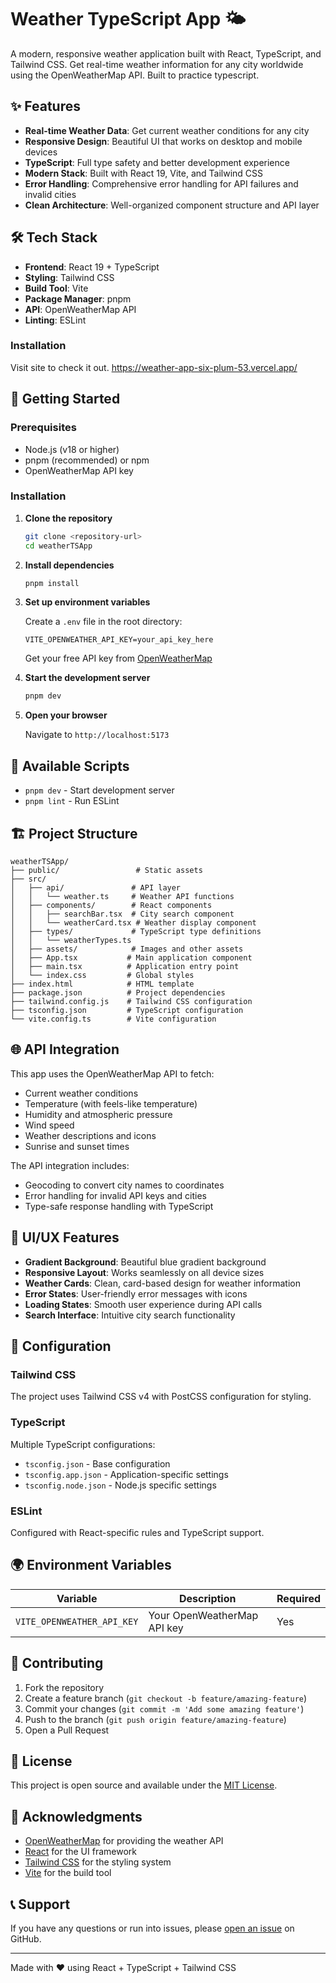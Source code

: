 # Weather TypeScript App 🌤️

A modern, responsive weather application built with React, TypeScript, and Tailwind CSS. Get real-time weather information for any city worldwide using the OpenWeatherMap API. Built to practice typescript.

## ✨ Features

- **Real-time Weather Data**: Get current weather conditions for any city
- **Responsive Design**: Beautiful UI that works on desktop and mobile devices
- **TypeScript**: Full type safety and better development experience
- **Modern Stack**: Built with React 19, Vite, and Tailwind CSS
- **Error Handling**: Comprehensive error handling for API failures and invalid cities
- **Clean Architecture**: Well-organized component structure and API layer

## 🛠️ Tech Stack

- **Frontend**: React 19 + TypeScript
- **Styling**: Tailwind CSS
- **Build Tool**: Vite
- **Package Manager**: pnpm
- **API**: OpenWeatherMap API
- **Linting**: ESLint

### Installation
Visit site to check it out.
https://weather-app-six-plum-53.vercel.app/

## 🚀 Getting Started

### Prerequisites

- Node.js (v18 or higher)
- pnpm (recommended) or npm
- OpenWeatherMap API key

### Installation

1. **Clone the repository**
   ```bash
   git clone <repository-url>
   cd weatherTSApp
   ```

2. **Install dependencies**
   ```bash
   pnpm install
   ```

3. **Set up environment variables**

   Create a `.env` file in the root directory:
   ```env
   VITE_OPENWEATHER_API_KEY=your_api_key_here
   ```

   Get your free API key from [OpenWeatherMap](https://openweathermap.org/api)

4. **Start the development server**
   ```bash
   pnpm dev
   ```

5. **Open your browser**

   Navigate to `http://localhost:5173`

## 📝 Available Scripts

- `pnpm dev` - Start development server
- `pnpm lint` - Run ESLint

## 🏗️ Project Structure

```
weatherTSApp/
├── public/                 # Static assets
├── src/
│   ├── api/               # API layer
│   │   └── weather.ts     # Weather API functions
│   ├── components/        # React components
│   │   ├── searchBar.tsx  # City search component
│   │   └── weatherCard.tsx # Weather display component
│   ├── types/             # TypeScript type definitions
│   │   └── weatherTypes.ts
│   ├── assets/            # Images and other assets
│   ├── App.tsx           # Main application component
│   ├── main.tsx          # Application entry point
│   └── index.css         # Global styles
├── index.html            # HTML template
├── package.json          # Project dependencies
├── tailwind.config.js    # Tailwind CSS configuration
├── tsconfig.json         # TypeScript configuration
└── vite.config.ts        # Vite configuration
```

## 🌐 API Integration

This app uses the OpenWeatherMap API to fetch:

- Current weather conditions
- Temperature (with feels-like temperature)
- Humidity and atmospheric pressure
- Wind speed
- Weather descriptions and icons
- Sunrise and sunset times

The API integration includes:
- Geocoding to convert city names to coordinates
- Error handling for invalid API keys and cities
- Type-safe response handling with TypeScript

## 🎨 UI/UX Features

- **Gradient Background**: Beautiful blue gradient background
- **Responsive Layout**: Works seamlessly on all device sizes
- **Weather Cards**: Clean, card-based design for weather information
- **Error States**: User-friendly error messages with icons
- **Loading States**: Smooth user experience during API calls
- **Search Interface**: Intuitive city search functionality

## 🔧 Configuration

### Tailwind CSS
The project uses Tailwind CSS v4 with PostCSS configuration for styling.

### TypeScript
Multiple TypeScript configurations:
- `tsconfig.json` - Base configuration
- `tsconfig.app.json` - Application-specific settings
- `tsconfig.node.json` - Node.js specific settings

### ESLint
Configured with React-specific rules and TypeScript support.

## 🌍 Environment Variables

| Variable | Description | Required |
|----------|-------------|----------|
| `VITE_OPENWEATHER_API_KEY` | Your OpenWeatherMap API key | Yes |

## 🤝 Contributing

1. Fork the repository
2. Create a feature branch (`git checkout -b feature/amazing-feature`)
3. Commit your changes (`git commit -m 'Add some amazing feature'`)
4. Push to the branch (`git push origin feature/amazing-feature`)
5. Open a Pull Request

## 📜 License

This project is open source and available under the [MIT License](LICENSE).

## 🙏 Acknowledgments

- [OpenWeatherMap](https://openweathermap.org/) for providing the weather API
- [React](https://reactjs.org/) for the UI framework
- [Tailwind CSS](https://tailwindcss.com/) for the styling system
- [Vite](https://vitejs.dev/) for the build tool

## 📞 Support

If you have any questions or run into issues, please [open an issue](../../issues) on GitHub.

---

Made with ❤️ using React + TypeScript + Tailwind CSS
